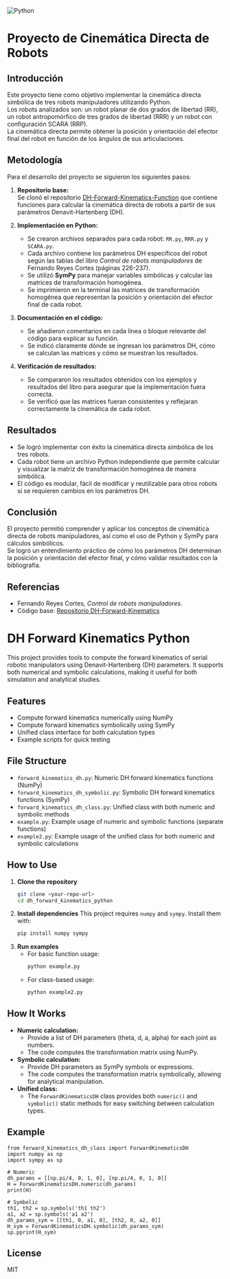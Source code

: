![Python](https://img.shields.io/badge/Python-3776AB?style=for-the-badge&logo=python&logoColor=white) 

# Proyecto de Cinemática Directa de Robots

## Introducción
Este proyecto tiene como objetivo implementar la cinemática directa simbólica de tres robots manipuladores utilizando Python.  
Los robots analizados son: un robot planar de dos grados de libertad (RR), un robot antropomórfico de tres grados de libertad (RRR) y un robot con configuración SCARA (RRP).  
La cinemática directa permite obtener la posición y orientación del efector final del robot en función de los ángulos de sus articulaciones.

## Metodología
Para el desarrollo del proyecto se siguieron los siguientes pasos:

1. **Repositorio base:**  
   Se clonó el repositorio [DH-Forward-Kinematics-Function](https://github.com/SolKacil/DH-Forward-Kinematics-Function---Python) que contiene funciones para calcular la cinemática directa de robots a partir de sus parámetros Denavit-Hartenberg (DH).

2. **Implementación en Python:**  
   - Se crearon archivos separados para cada robot: `RR.py`, `RRR.py` y `SCARA.py`.  
   - Cada archivo contiene los parámetros DH específicos del robot según las tablas del libro *Control de robots manipuladores* de Fernando Reyes Cortes (páginas 226-237).  
   - Se utilizó **SymPy** para manejar variables simbólicas y calcular las matrices de transformación homogénea.  
   - Se imprimieron en la terminal las matrices de transformación homogénea que representan la posición y orientación del efector final de cada robot.

3. **Documentación en el código:**  
   - Se añadieron comentarios en cada línea o bloque relevante del código para explicar su función.  
   - Se indicó claramente dónde se ingresan los parámetros DH, cómo se calculan las matrices y cómo se muestran los resultados.

4. **Verificación de resultados:**  
   - Se compararon los resultados obtenidos con los ejemplos y resultados del libro para asegurar que la implementación fuera correcta.  
   - Se verificó que las matrices fueran consistentes y reflejaran correctamente la cinemática de cada robot.

## Resultados
- Se logró implementar con éxito la cinemática directa simbólica de los tres robots.  
- Cada robot tiene un archivo Python independiente que permite calcular y visualizar la matriz de transformación homogénea de manera simbólica.  
- El código es modular, fácil de modificar y reutilizable para otros robots si se requieren cambios en los parámetros DH.

## Conclusión
El proyecto permitió comprender y aplicar los conceptos de cinemática directa de robots manipuladores, así como el uso de Python y SymPy para cálculos simbólicos.  
Se logró un entendimiento práctico de cómo los parámetros DH determinan la posición y orientación del efector final, y cómo validar resultados con la bibliografía.

## Referencias
- Fernando Reyes Cortes, *Control de robots manipuladores*.  
- Código base: [Repositorio DH-Forward-Kinematics](https://github.com/SolKacil/DH-Forward-Kinematics-Function---Python)


# DH Forward Kinematics Python

This project provides tools to compute the forward kinematics of serial robotic manipulators using Denavit-Hartenberg (DH) parameters. It supports both numerical and symbolic calculations, making it useful for both simulation and analytical studies.

## Features
- Compute forward kinematics numerically using NumPy
- Compute forward kinematics symbolically using SymPy
- Unified class interface for both calculation types
- Example scripts for quick testing

## File Structure
- `forward_kinematics_dh.py`: Numeric DH forward kinematics functions (NumPy)
- `forward_kinematics_dh_symbolic.py`: Symbolic DH forward kinematics functions (SymPy)
- `forward_kinematics_dh_class.py`: Unified class with both numeric and symbolic methods
- `example.py`: Example usage of numeric and symbolic functions (separate functions)
- `example2.py`: Example usage of the unified class for both numeric and symbolic calculations

## How to Use
1. **Clone the repository**
   ```sh
   git clone <your-repo-url>
   cd dh_forward_kinematics_python
   ```
2. **Install dependencies**
   This project requires `numpy` and `sympy`. Install them with:
   ```sh
   pip install numpy sympy
   ```
3. **Run examples**
   - For basic function usage:
     ```sh
     python example.py
     ```
   - For class-based usage:
     ```sh
     python example2.py
     ```

## How It Works
- **Numeric calculation:**
  - Provide a list of DH parameters (theta, d, a, alpha) for each joint as numbers.
  - The code computes the transformation matrix using NumPy.
- **Symbolic calculation:**
  - Provide DH parameters as SymPy symbols or expressions.
  - The code computes the transformation matrix symbolically, allowing for analytical manipulation.
- **Unified class:**
  - The `ForwardKinematicsDH` class provides both `numeric()` and `symbolic()` static methods for easy switching between calculation types.

## Example
```
from forward_kinematics_dh_class import ForwardKinematicsDH
import numpy as np
import sympy as sp

# Numeric
dh_params = [[np.pi/4, 0, 1, 0], [np.pi/4, 0, 1, 0]]
H = ForwardKinematicsDH.numeric(dh_params)
print(H)

# Symbolic
th1, th2 = sp.symbols('th1 th2')
a1, a2 = sp.symbols('a1 a2')
dh_params_sym = [[th1, 0, a1, 0], [th2, 0, a2, 0]]
H_sym = ForwardKinematicsDH.symbolic(dh_params_sym)
sp.pprint(H_sym)
```

## License
MIT
